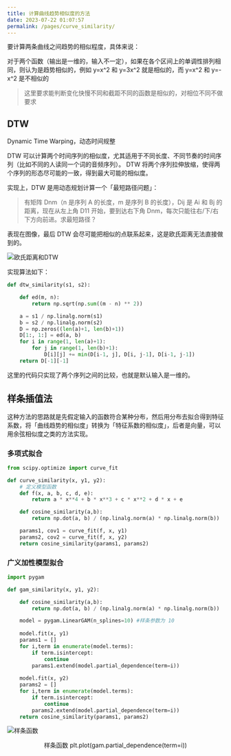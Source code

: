 ```yaml
---
title: 计算曲线趋势相似度的方法
date: 2023-07-22 01:07:57
permalink: /pages/curve_similarity/
---
```


要计算两条曲线之间趋势的相似程度，具体来说：

对于两个函数（输出是一维的，输入不一定），如果在各个区间上的单调性排列相同，则认为是趋势相似的，例如 y=x^2 和 y=3x^2 就是相似的，而 y=x^2 和 y=-x^2 是不相似的

> 这里要求能判断变化快慢不同和截距不同的函数是相似的，对相位不同不做要求

## DTW 

Dynamic Time Warping，动态时间规整

DTW 可以计算两个时间序列的相似度，尤其适用于不同长度、不同节奏的时间序列（比如不同的人读同一个词的音频序列）。 DTW 将两个序列拉伸放缩，使得两个序列的形态尽可能的一致，得到最大可能的相似度。

实现上，DTW 是用动态规划计算一个「最短路径问题」：  

> 有矩阵 Dnm（n 是序列 A 的长度，m 是序列 B 的长度），Dij 是 Ai 和 Bj 的距离，现在从左上角 D11 开始，要到达右下角 Dnm，每次只能往右/下/右下方向前进。求最短路径？

表现在图像，最后 DTW 会尽可能把相似的点联系起来，这是欧氏距离无法直接做到的。

![欧氏距离和DTW](https://pic2.zhimg.com/80/v2-6ec271681e9bdc03290bc6e51b537e19_1440w.webp)

实现算法如下：

```python
def dtw_similarity(s1, s2):

    def ed(m, n):
        return np.sqrt(np.sum((m - n) ** 2))

    a = s1 / np.linalg.norm(s1)
    b = s2 / np.linalg.norm(s2)
    D = np.zeros((len(a)+1, len(b)+1))
    D[1:, 1:] = ed(a, b)
    for i in range(1, len(a)+1):
        for j in range(1, len(b)+1):
            D[i][j] += min(D[i-1, j], D[i, j-1], D[i-1, j-1])
    return D[-1][-1]
```

这里的代码只实现了两个序列之间的比较，也就是默认输入是一维的。

## 样条插值法

这种方法的思路就是先假定输入的函数符合某种分布，然后用分布去拟合得到特征系数，将「曲线趋势的相似度」转换为「特征系数的相似度」，后者是向量，可以用余弦相似度之类的方法实现。

### 多项式拟合

```python
from scipy.optimize import curve_fit

def curve_similarity(x, y1, y2):  
    # 定义模型函数
    def f(x, a, b, c, d, e):
        return a * x**4 + b * x**3 + c * x**2 + d * x + e

    def cosine_similarity(a,b):
        return np.dot(a, b) / (np.linalg.norm(a) * np.linalg.norm(b))

    params1, cov1 = curve_fit(f, x, y1)
    params2, cov2 = curve_fit(f, x, y2)
    return cosine_similarity(params1, params2)
```

### 广义加性模型拟合

```python
import pygam

def gam_similarity(x, y1, y2):

    def cosine_similarity(a,b):
        return np.dot(a, b) / (np.linalg.norm(a) * np.linalg.norm(b))

    model = pygam.LinearGAM(n_splines=10) #样条参数为 10
    
    model.fit(x, y1)
    params1 = []
    for i,term in enumerate(model.terms):  
        if term.isintercept:
            continue
        params1.extend(model.partial_dependence(term=i))
    
    model.fit(x, y2)
    params2 = []
    for i,term in enumerate(model.terms):
        if term.isintercept:
            continue
        params2.extend(model.partial_dependence(term=i))
    return cosine_similarity(params1, params2)
```

![样条函数](https://pygam.readthedocs.io/en/latest/_images/notebooks_tour_of_pygam_44_0.png)
<center>样条函数 plt.plot(gam.partial_dependence(term=i))</center>